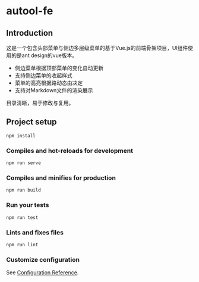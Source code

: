# autool-fe

## Introduction
这是一个包含头部菜单与侧边多层级菜单的基于Vue.js的前端骨架项目，UI组件使用的是ant design的vue版本。

- 侧边菜单根据顶部菜单的变化自动更新
- 支持侧边菜单的收起样式
- 菜单的高亮根据路动态由决定
- 支持对Markdown文件的渲染展示

目录清晰，易于修改与复用。

## Project setup
```
npm install
```

### Compiles and hot-reloads for development
```
npm run serve
```

### Compiles and minifies for production
```
npm run build
```

### Run your tests
```
npm run test
```

### Lints and fixes files
```
npm run lint
```

### Customize configuration
See [Configuration Reference](https://cli.vuejs.org/config/).
